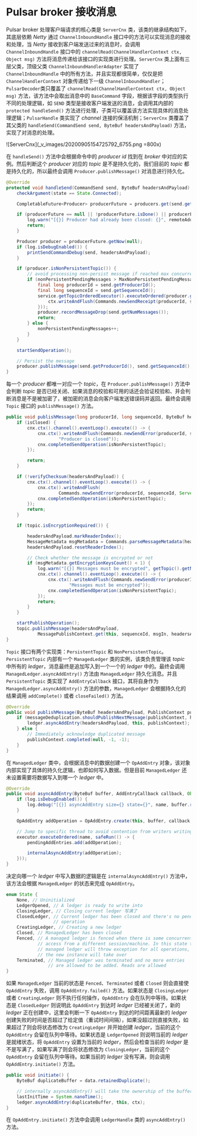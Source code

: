 # Pulsar broker 接收消息

Pulsar broker 处理客户端请求的核心类是 `ServerCnx` 类，该类的继承结构如下，其底层依赖 *Netty* 通过 `ChannelInboundHandle` 接口中的方法可以实现消息的接收和处理，当 *Netty* 接收到客户端发送过来的消息时，会调用 `ChannelInboundHandle` 接口中的 `channelRead(ChannelHandlerContext ctx, Object msg)` 方法将消息传递给该接口的实现类进行处理。`ServerCnx` 类上面有三层父类，顶级父类 `ChannelInboundHandlerAdapter` 实现了 `ChannelInboundHandle` 中的所有方法，并且实现都很简单，仅仅是把 `ChannelHandlerContext` 对象传递给下一级 `ChannelInboundHandler`；`PulsarDecoder`类只覆盖了 `channelRead(ChannelHandlerContext ctx, Object msg)` 方法，该方法中会取出消息中的 `BaseCommand` 字段，根据该字段的类型执行不同的处理逻辑，如 `SEND` 类型是接收客户端发送的消息，会调用其内部的 `protected handleSend()` 方法进行处理，子类可以覆盖该方法实现具体的消息处理逻辑；`PulsarHandle` 类实现了 *channel* 连接的保活机制；`ServerCnx` 类覆盖了其父类的 `handleSend(CommandSend send, ByteBuf headersAndPayload)` 方法，实现了对消息的处理。

![ServerCnx](_v_images/20200905154725792_6755.png =800x)

在 `handleSend()` 方法中会根据命令中的 *producer id* 找到在 *broker* 中对应的实例。然后判断这个 *producer* 对应的 *topic* 是不是持久化的，我们目前的 *topic* 都是持久化的，所以最终会调用 `Producer.publishMessage()` 对消息进行持久化。

```java
@Override
protected void handleSend(CommandSend send, ByteBuf headersAndPayload) {
    checkArgument(state == State.Connected);

    CompletableFuture<Producer> producerFuture = producers.get(send.getProducerId());

    if (producerFuture == null || !producerFuture.isDone() || producerFuture.isCompletedExceptionally()) {
        log.warn("[{}] Producer had already been closed: {}", remoteAddress, send.getProducerId());
        return;
    }

    Producer producer = producerFuture.getNow(null);
    if (log.isDebugEnabled()) {
        printSendCommandDebug(send, headersAndPayload);
    }

    if (producer.isNonPersistentTopic()) {
        // avoid processing non-persist message if reached max concurrent-message limit
        if (nonPersistentPendingMessages > MaxNonPersistentPendingMessages) {
            final long producerId = send.getProducerId();
            final long sequenceId = send.getSequenceId();
            service.getTopicOrderedExecutor().executeOrdered(producer.getTopic().getName(), SafeRun.safeRun(() -> {
                ctx.writeAndFlush(Commands.newSendReceipt(producerId, sequenceId, -1, -1), ctx.voidPromise());
            }));
            producer.recordMessageDrop(send.getNumMessages());
            return;
        } else {
            nonPersistentPendingMessages++;
        }
    }

    startSendOperation();

    // Persist the message
    producer.publishMessage(send.getProducerId(), send.getSequenceId(), headersAndPayload, send.getNumMessages());
}
```

每一个 *producer* 都唯一对应一个 *topic*，在 `Producer.publishMessage()` 方法中会判断 *topic* 是否已经关闭、如果消息的校验和可用的话还会验证校验和、并会判断消息是不是被加密了，被加密的消息会向客户端发送错误码并返回。最终会调用 `Topic` 接口的 `publishMessage()` 方法。

```java
public void publishMessage(long producerId, long sequenceId, ByteBuf headersAndPayload, long batchSize) {
    if (isClosed) {
        cnx.ctx().channel().eventLoop().execute(() -> {
            cnx.ctx().writeAndFlush(Commands.newSendError(producerId, sequenceId, ServerError.PersistenceError,
                    "Producer is closed"));
            cnx.completedSendOperation(isNonPersistentTopic);
        });

        return;
    }

    if (!verifyChecksum(headersAndPayload)) {
        cnx.ctx().channel().eventLoop().execute(() -> {
            cnx.ctx().writeAndFlush(
                    Commands.newSendError(producerId, sequenceId, ServerError.ChecksumError, "Checksum failed on the broker"));
            cnx.completedSendOperation(isNonPersistentTopic);
        });
        return;
    }

    if (topic.isEncryptionRequired()) {

        headersAndPayload.markReaderIndex();
        MessageMetadata msgMetadata = Commands.parseMessageMetadata(headersAndPayload);
        headersAndPayload.resetReaderIndex();

        // Check whether the message is encrypted or not
        if (msgMetadata.getEncryptionKeysCount() < 1) {
            log.warn("[{}] Messages must be encrypted", getTopic().getName());
            cnx.ctx().channel().eventLoop().execute(() -> {
                cnx.ctx().writeAndFlush(Commands.newSendError(producerId, sequenceId, ServerError.MetadataError,
                        "Messages must be encrypted"));
                cnx.completedSendOperation(isNonPersistentTopic);
            });
            return;
        }
    }

    startPublishOperation();
    topic.publishMessage(headersAndPayload,
            MessagePublishContext.get(this, sequenceId, msgIn, headersAndPayload.readableBytes(), batchSize));
}
```

`Topic` 接口有两个实现类：`PersistentTopic` 和 `NonPersistentTopic`。`PersistentTopic` 内部有一个 `ManagedLedger` 类的实例，该类负责管理该 *topic* 中所有的 *ledger*，消息最终是追加写入到一个一个的 *ledger* 中的。最终会调用 `ManagedLedger.asyncAddEntry()` 方法由 `ManagedLedger` 持久化消息。并且 `PersistentTopic` 类实现了 `AddEntryCallback` 接口，其将自身作为 `ManagedLedger.asyncAddEntry()` 方法的参数，`ManagedLedger` 会根据持久化的结果调用 `addComplete()` 或者 `closeFailed()` 方法。

```java
@Override
public void publishMessage(ByteBuf headersAndPayload, PublishContext publishContext) {
    if (messageDeduplication.shouldPublishNextMessage(publishContext, headersAndPayload)) {
        ledger.asyncAddEntry(headersAndPayload, this, publishContext);
    } else {
        // Immediately acknowledge duplicated message
        publishContext.completed(null, -1, -1);
    }
}
```

在 `ManagedLedger` 类中，会根据消息中的数据创建一个 `OpAddEntry` 对象，该对象内部实现了具体的持久化逻辑，也即如何写入数据。但是目前 `ManagedLedger` 还未设置需要将数据写入到哪一个 *ledger* 中。

```java
@Override
public void asyncAddEntry(ByteBuf buffer, AddEntryCallback callback, Object ctx) {
    if (log.isDebugEnabled()) {
        log.debug("[{}] asyncAddEntry size={} state={}", name, buffer.readableBytes(), state);
    }

    OpAddEntry addOperation = OpAddEntry.create(this, buffer, callback, ctx);

    // Jump to specific thread to avoid contention from writers writing from different threads
    executor.executeOrdered(name, safeRun(() -> {
        pendingAddEntries.add(addOperation);

        internalAsyncAddEntry(addOperation);
    }));
}
```

决定向哪一个 *ledger* 中写入数据的逻辑是在 `internalAsyncAddEntry()` 方法中，该方法会根据 `ManagedLedger` 的状态来完成 `OpAddEntry`。

```java
enum State {
    None, // Uninitialized
    LedgerOpened, // A ledger is ready to write into
    ClosingLedger, // Closing current ledger 写满了
    ClosedLedger, // Current ledger has been closed and there's no pending
                  // operation
    CreatingLedger, // Creating a new ledger
    Closed, // ManagedLedger has been closed
    Fenced, // A managed ledger is fenced when there is some concurrent
            // access from a different session/machine. In this state the
            // managed ledger will throw exception for all operations, since
            // the new instance will take over
    Terminated, // Managed ledger was terminated and no more entries
                // are allowed to be added. Reads are allowed
}
```

如果 `ManagedLedger` 当前的状态是 `Fenced`、`Terminated` 或者 `Closed` 则会直接使 `OpAddEntry` 失败，调用 `OpAddEntry.failed()` 方法。如果状态是 `ClosingLedger` 或者 `CreatingLedger` 则不执行任何操作，`OpAddEntry` 会在队列中等待。如果状态是 `ClosedLedger` 则说明此 `OpAddEntry` 到达时 *ledger* 已经被关闭了，新的 *ledger* 正在创建中，这里会判断一下 `OpAddEntry` 到达的时间距离最新的 *ledger* 创建失败的时间是否超过了给定值（重试时间间隔），如果没超过则直接失败，如果超过了则会将状态修改为 `CreatingLedger` 并开始创建 *ledger*，当前的这个 `OpAddEntry` 会留在队列中等待。如果状态是 `LedgerOpened` 则说明当前的 *ledger* 是就绪状态，将 `OpAddEntry` 设置为当前的 *ledger*，然后会检查当前的 *ledger* 是不是写满了，如果写满了则会将状态修改为 `ClosingLedger`，当前的这个 `OpAddEntry` 会留在队列中等待。如果当前的 *ledger* 没有写满，则会调用 `OpAddEntry.initiate()` 方法。

```java
public void initiate() {
    ByteBuf duplicateBuffer = data.retainedDuplicate();

    // internally asyncAddEntry() will take the ownership of the buffer and release it at the end
    lastInitTime = System.nanoTime();
    ledger.asyncAddEntry(duplicateBuffer, this, ctx);
}
```

在 `OpAddEntry.initiate()` 方法中会调用 `LedgerHandle` 类的 `asyncAddEntry()` 方法。